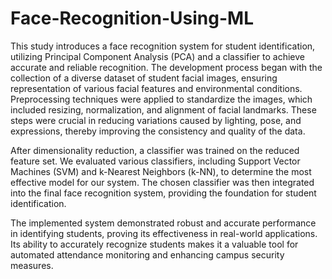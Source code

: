 # Face-Recognition-Using-ML
This study introduces a face recognition system for student identification, utilizing Principal Component Analysis (PCA) and a classifier to achieve accurate and reliable recognition.
The development process began with the collection of a diverse dataset of student facial images, ensuring representation of various facial features and environmental conditions. Preprocessing techniques were applied to standardize the images, which included resizing, normalization, and alignment of facial landmarks. These steps were crucial in reducing variations caused by lighting, pose, and expressions, thereby improving the consistency and quality of the data.

After dimensionality reduction, a classifier was trained on the reduced feature set. We evaluated various classifiers, including Support Vector Machines (SVM) and k-Nearest Neighbors (k-NN), to determine the most effective model for our system. The chosen classifier was then integrated into the final face recognition system, providing the foundation for student identification.

The implemented system demonstrated robust and accurate performance in identifying students, proving its effectiveness in real-world applications. Its ability to accurately recognize students makes it a valuable tool for automated attendance monitoring and enhancing campus security measures.
